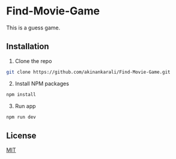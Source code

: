 # Find-Movie-Game
This is a guess game.

## Installation

1. Clone the repo
```bash
git clone https://github.com/akinankarali/Find-Movie-Game.git
```
2. Install NPM packages
```bash
npm install
```
3. Run app
```bash
npm run dev
```

## License
[MIT](https://choosealicense.com/licenses/mit/)